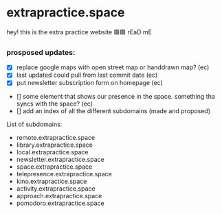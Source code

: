 # extrapractice.space

hey! this is the extra practice website 🟥🟩 rEaD mE

### prosposed updates:
- [X] replace google maps with open street map or handdrawn map? (ec)
- [X] last updated could pull from last commit date (ec)
- [X] put newsletter subscription form on homepage (ec)
- [] some element that shows our presence in the space. something tha syncs with the space? (ec)
- [] add an index of all the different subdomains (made and proposed)

List of subdomains:
- remote.extrapractice.space
- library.extrapractice.space
- local.extrapractice.space
- newsletter.extrapractice.space
- space.extrapractice.space
- telepresence.extrapractice.space
- kino.extrapractice.space
- activity.extrapractice.space
- approach.extrapractice.space
- pomodoro.extrapractice.space
